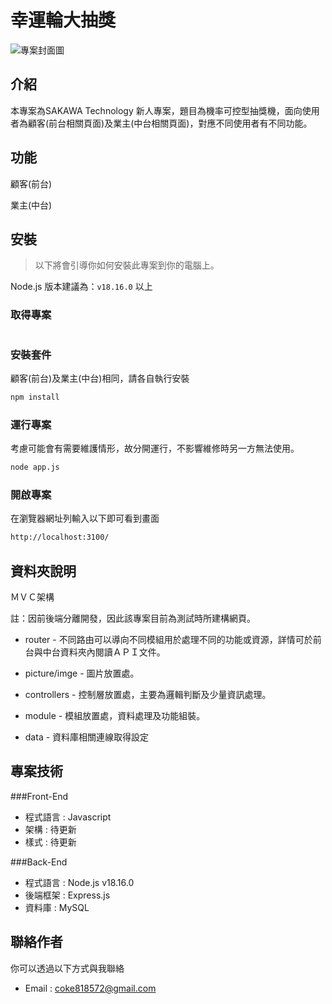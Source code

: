 # 幸運輪大抽獎  

![專案封面圖](./public/image/big-prize-wheel-high-resolution-logo.png)

## 介紹
 本專案為SAKAWA Technology 新人專案，題目為機率可控型抽獎機，面向使用者為顧客(前台相關頁面)及業主(中台相關頁面)，對應不同使用者有不同功能。


## 功能
顧客(前台)


業主(中台)


## 安裝

> 以下將會引導你如何安裝此專案到你的電腦上。

Node.js 版本建議為：`v18.16.0` 以上

### 取得專案

```bash

```

### 安裝套件

顧客(前台)及業主(中台)相同，請各自執行安裝

```bash
npm install
```

### 運行專案

考慮可能會有需要維護情形，故分開運行，不影響維修時另一方無法使用。

```bash
node app.js
```

### 開啟專案

在瀏覽器網址列輸入以下即可看到畫面

```bash
http://localhost:3100/
```

## 資料夾說明

ＭＶＣ架構 

註：因前後端分離開發，因此該專案目前為測試時所建構網頁。

- router - 不同路由可以導向不同模組用於處理不同的功能或資源，詳情可於前台與中台資料夾內閱讀ＡＰＩ文件。
 

- picture/imge - 圖片放置處。
  
- controllers - 控制層放置處，主要為邏輯判斷及少量資訊處理。
  
- module - 模組放置處，資料處理及功能組裝。
- data - 資料庫相關連線取得設定



## 專案技術

###Front-End
- 程式語言 : Javascript
- 架構 : 待更新
- 樣式 : 待更新

###Back-End

- 程式語言 : Node.js v18.16.0
- 後端框架 : Express.js
- 資料庫 : MySQL


## 聯絡作者


你可以透過以下方式與我聯絡

- Email : coke818572@gmail.com